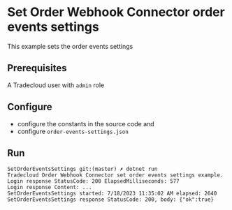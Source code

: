 # Set Order Webhook Connector order events settings

This example sets the order events settings

## Prerequisites

A Tradecloud user with `admin` role

## Configure

- configure the constants in the source code and 
- configure `order-events-settings.json`

## Run

``` shell
SetOrderEventsSettings git:(master) ✗ dotnet run
Tradecloud Order Webhook Connector set order events settings example.
Login response StatusCode: 200 ElapsedMilliseconds: 577
Login response Content: ...
SetOrderEventsSettings started: 7/18/2023 11:35:02 AM elapsed: 2640
SetOrderEventsSettings response StatusCode: 200, body: {"ok":true}
```

